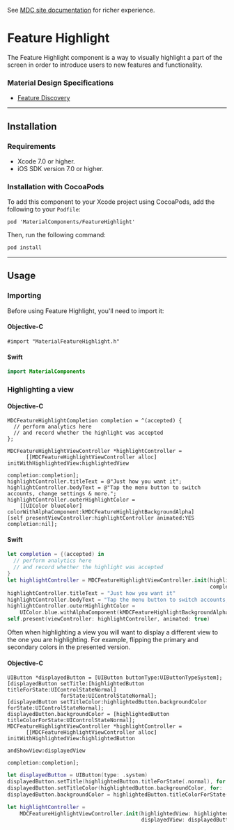 <!--{% if site.link_to_site == "true" %}-->
See <a href="https://material-ext.appspot.com/mdc-ios-preview/components/FeatureHighlight/">MDC site documentation</a> for richer experience.
<!--{% else %}See <a href="https://github.com/google/material-components-ios/tree/develop/components/FeatureHighlight">GitHub</a> for README documentation.{% endif %}-->

# Feature Highlight

The Feature Highlight component is a way to visually highlight a part of the screen in order to introduce users to new features and functionality.

### Material Design Specifications

<ul class="icon-list">
<li class="icon-link"><a href="https://material.google.com/growth-communications/feature-discovery.html">Feature Discovery</a></li>
</ul>

- - -

## Installation

### Requirements

- Xcode 7.0 or higher.
- iOS SDK version 7.0 or higher.

### Installation with CocoaPods

To add this component to your Xcode project using CocoaPods, add the following to your `Podfile`:

~~~
pod 'MaterialComponents/FeatureHighlight'
~~~

Then, run the following command:

~~~ bash
pod install
~~~

- - -

## Usage

### Importing

Before using Feature Highlight, you'll need to import it:

<!--<div class="material-code-render" markdown="1">-->
#### Objective-C
~~~ objc
#import "MaterialFeatureHighlight.h"
~~~

#### Swift
~~~ swift
import MaterialComponents
~~~
<!--</div>-->

### Highlighting a view

<!--<div class="material-code-render" markdown="1">-->
#### Objective-C
~~~ objc
MDCFeatureHighlightCompletion completion = ^(accepted) {
  // perform analytics here
  // and record whether the highlight was accepted
};

MDCFeatureHighlightViewController *highlightController =
      [[MDCFeatureHighlightViewController alloc] initWithHighlightedView:highlightedView
                                                              completion:completion];
highlightController.titleText = @"Just how you want it";
highlightController.bodyText = @"Tap the menu button to switch accounts, change settings & more.";
highlightController.outerHighlightColor = 
    [[UIColor blueColor] colorWithAlphaComponent:kMDCFeatureHighlightBackgroundAlpha]
[self presentViewController:highlightController animated:YES completion:nil];
~~~

#### Swift
~~~ swift
let completion = {(accepted) in
  // perform analytics here
  // and record whether the highlight was accepted
}
let highlightController = MDCFeatureHighlightViewController.init(highlightedView: highlightedView
                                                                 completion: completion)
highlightController.titleText = "Just how you want it"
highlightController.bodyText = "Tap the menu button to switch accounts, change settings & more."
highlightController.outerHighlightColor = 
    UIColor.blue.withAlphaComponent(kMDCFeatureHighlightBackgroundAlpha)
self.present(viewController: highlightController, animated: true)
~~~
<!--</div>-->

Often when highlighting a view you will want to display a different view to the one you are highlighting. For example, flipping the primary and secondary colors in the presented version.

<!--<div class="material-code-render" markdown="1">-->
#### Objective-C
~~~ objc
UIButton *displayedButton = [UIButton buttonType:UIButtonTypeSystem];
[displayedButton setTitle:[highlightedButton titleForState:UIControlStateNormal] 
                 forState:UIControlStateNormal];
[displayedButton setTitleColor:highlightedButton.backgroundColor forState:UIControlStateNormal];
displayedButton.backgroundColor = [highlightedButton titleColorForState:UIControlStateNormal];
MDCFeatureHighlightViewController *highlightController =
      [[MDCFeatureHighlightViewController alloc] initWithHighlightedView:highlightedButton
                                                             andShowView:displayedView
                                                              completion:completion];
~~~

~~~ swift
let displayedButton = UIButton(type: .system)
displayedButton.setTitle(highlightedButton.titleForState(.normal), for: .normal)
displayedButton.setTitleColor(highlightedButton.backgroundColor, for: .normal)
displayedButton.backgroundColor = highlightedButton.titleColorForState(.normal)

let highlightController = 
    MDCFeatureHighlightViewController.init(highlightedView: highlightedButton, 
                                           displayedView: displayedButton)
~~~
<!--</div>-->
